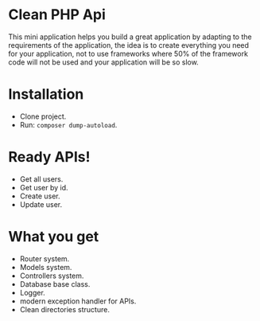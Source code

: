 # Clean PHP Api
This mini application helps you build a great application by adapting to the requirements of the application, the idea is to create everything you need for your application, not to use frameworks where 50% of the framework code will not be used and your application will be so slow.

# Installation
  - Clone project.
  - Run: `composer dump-autoload`.

# Ready APIs!
  - Get all users.
  - Get user by id.
  - Create user.
  - Update user.

# What you get
  - Router system.
  - Models system.
  - Controllers system.
  - Database base class.
  - Logger.
  - modern exception handler for APIs.
  - Clean directories structure.